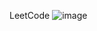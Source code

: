 LeetCode 
![image]([https://github.com/nickchen111/Leetcode/blob/main/img/Leetcode_1963.png](https://github.com/nickchen111/Leetcode/blob/main/img/LC%20rating_0925.png))

